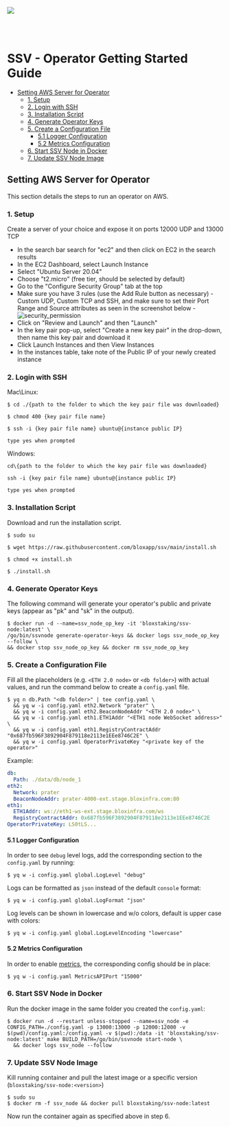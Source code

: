 [<img src="./resources/bloxstaking_header_image.png" >](https://www.bloxstaking.com/)

<br>
<br>

# SSV - Operator Getting Started Guide

* [Setting AWS Server for Operator](#setting-aws-server-for-operator)
  + [1. Setup](#1-setup)
  + [2. Login with SSH](#2-login-with-ssh)
  + [3. Installation Script](#3-installation-script)
  + [4. Generate Operator Keys](#4-generate-operator-keys)
  + [5. Create a Configuration File](#5-create-a-configuration-file)
    - [5.1 Logger Configuration](#51-logger-configuration)
    - [5.2 Metrics Configuration](#52-metrics-configuration)
  + [6. Start SSV Node in Docker](#6-start-ssv-node-in-docker)
  + [7. Update SSV Node Image](#7-update-ssv-node-image)

## Setting AWS Server for Operator

This section details the steps to run an operator on AWS.

### 1. Setup

Create a server of your choice and expose it on ports 12000 UDP and 13000 TCP
- In the search bar search for "ec2" and then click on EC2 in the search results
- In the EC2 Dashboard, select Launch Instance
- Select "Ubuntu Server 20.04"
- Choose "t2.micro" (free tier, should be selected by default)
- Go to the "Configure Security Group" tab at the top
- Make sure you have 3 rules (use the Add Rule button as necessary) - Custom UDP, Custom TCP and SSH, and make sure to set their Port Range and Source attributes as seen in the screenshot below -
![security_permission](./resources/security_permission.png)
- Click on "Review and Launch" and then "Launch"
- In the key pair pop-up, select "Create a new key pair" in the drop-down, then name this key pair and download it
- Click Launch Instances and then View Instances
- In the instances table, take note of the Public IP of your newly created instance

### 2. Login with SSH

Mac\Linux:

```
$ cd ./{path to the folder to which the key pair file was downloaded}

$ chmod 400 {key pair file name}

$ ssh -i {key pair file name} ubuntu@{instance public IP}

type yes when prompted
```

Windows:
```
cd\{path to the folder to which the key pair file was downloaded}

ssh -i {key pair file name} ubuntu@{instance public IP}

type yes when prompted
```

### 3. Installation Script

Download and run the installation script.

```
$ sudo su

$ wget https://raw.githubusercontent.com/bloxapp/ssv/main/install.sh

$ chmod +x install.sh

$ ./install.sh
```

### 4. Generate Operator Keys

The following command will generate your operator's public and private keys (appear as "pk" and "sk" in the output). 

```
$ docker run -d --name=ssv_node_op_key -it 'bloxstaking/ssv-node:latest' \
/go/bin/ssvnode generate-operator-keys && docker logs ssv_node_op_key --follow \
&& docker stop ssv_node_op_key && docker rm ssv_node_op_key
```

### 5. Create a Configuration File

Fill all the placeholders (e.g. `<ETH 2.0 node>` or `<db folder>`) with actual values,
and run the command below to create a `config.yaml` file.


```
$ yq n db.Path "<db folder>" | tee config.yaml \
  && yq w -i config.yaml eth2.Network "prater" \
  && yq w -i config.yaml eth2.BeaconNodeAddr "<ETH 2.0 node>" \
  && yq w -i config.yaml eth1.ETH1Addr "<ETH1 node WebSocket address>" \
  && yq w -i config.yaml eth1.RegistryContractAddr "0x687fb596F3892904F879118e2113e1EEe8746C2E" \
  && yq w -i config.yaml OperatorPrivateKey "<private key of the operator>"
```

Example:

```yaml
db:
  Path: ./data/db/node_1
eth2:
  Network: prater
  BeaconNodeAddr: prater-4000-ext.stage.bloxinfra.com:80
eth1:
  ETH1Addr: ws://eth1-ws-ext.stage.bloxinfra.com/ws
  RegistryContractAddr: 0x687fb596F3892904F879118e2113e1EEe8746C2E
OperatorPrivateKey: LS0tLS...
```

  #### 5.1 Logger Configuration

  In order to see `debug` level logs, add the corresponding section to the `config.yaml` by running:

  ```
  $ yq w -i config.yaml global.LogLevel "debug"
  ```

  Logs can be formatted as `json` instead of the default `console` format:

  ```
  $ yq w -i config.yaml global.LogFormat "json"
  ```

  Log levels can be shown in lowercase and w/o colors, default is upper case with colors:

  ```
  $ yq w -i config.yaml global.LogLevelEncoding "lowercase"
  ```

  #### 5.2 Metrics Configuration

  In order to enable [metrics](../metrics/README.md), the corresponding config should be in place:

  ```
  $ yq w -i config.yaml MetricsAPIPort "15000"
  ```


### 6. Start SSV Node in Docker

Run the docker image in the same folder you created the `config.yaml`:

```shell
$ docker run -d --restart unless-stopped --name=ssv_node -e CONFIG_PATH=./config.yaml -p 13000:13000 -p 12000:12000 -v $(pwd)/config.yaml:/config.yaml -v $(pwd):/data -it 'bloxstaking/ssv-node:latest' make BUILD_PATH=/go/bin/ssvnode start-node \
  && docker logs ssv_node --follow
```

### 7. Update SSV Node Image

Kill running container and pull the latest image or a specific version (`bloxstaking/ssv-node:<version>`)
```shell
$ sudo su
$ docker rm -f ssv_node && docker pull bloxstaking/ssv-node:latest
```

Now run the container again as specified above in step 6.

